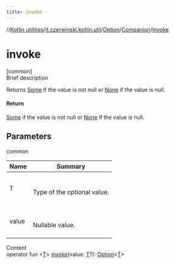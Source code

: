 ```yaml
---
title: invoke -
---
```

//[Kotlin utilities](../../../index.html)/[it.czerwinski.kotlin.util](../../index.html)/[Option](../index.html)/[Companion](index.html)/[invoke](invoke.html)



# invoke  
[common]  
Brief description  


Returns [Some](../../-some/index.html) if the value is not null or [None](../../-none/index.html) if the value is null.



#### Return  


[Some](../../-some/index.html) if the value is not null or [None](../../-none/index.html) if the value is null.



## Parameters  
  
common  
  
|  Name|  Summary| 
|---|---|
| T| <br><br>Type of the optional value.<br><br>
| value| <br><br>Nullable value.<br><br>
  
  
Content  
operator fun <[T](invoke.html)> [invoke](invoke.html)(value: [T](invoke.html)?): [Option](../index.html)<[T](invoke.html)>  



